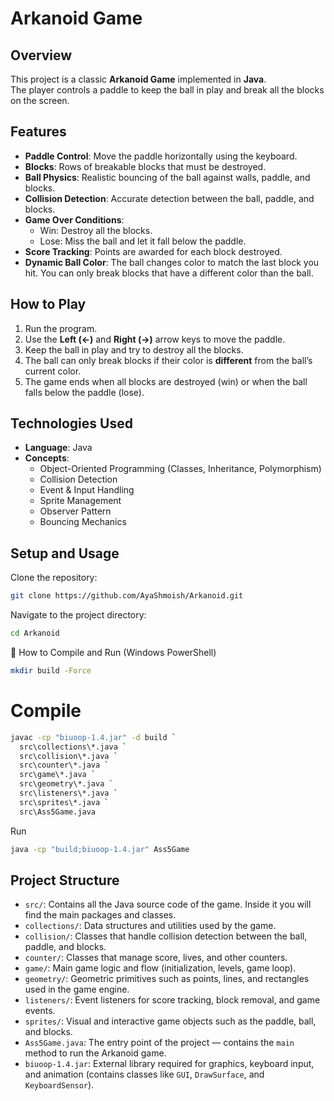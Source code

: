 # Arkanoid Game  

## Overview  
This project is a classic **Arkanoid Game** implemented in **Java**.  
The player controls a paddle to keep the ball in play and break all the blocks on the screen.  

## Features  
- **Paddle Control**: Move the paddle horizontally using the keyboard.  
- **Blocks**: Rows of breakable blocks that must be destroyed.  
- **Ball Physics**: Realistic bouncing of the ball against walls, paddle, and blocks.  
- **Collision Detection**: Accurate detection between the ball, paddle, and blocks.  
- **Game Over Conditions**:  
  - Win: Destroy all the blocks.  
  - Lose: Miss the ball and let it fall below the paddle.  
- **Score Tracking**: Points are awarded for each block destroyed.  
- **Dynamic Ball Color**: The ball changes color to match the last block you hit. You can only break blocks that have a different color than the ball.  

## How to Play  
1. Run the program.  
2. Use the **Left (←)** and **Right (→)** arrow keys to move the paddle.  
3. Keep the ball in play and try to destroy all the blocks.  
4. The ball can only break blocks if their color is **different** from the ball’s current color.  
5. The game ends when all blocks are destroyed (win) or when the ball falls below the paddle (lose).  

## Technologies Used  
- **Language**: Java  
- **Concepts**:  
  - Object-Oriented Programming (Classes, Inheritance, Polymorphism)  
  - Collision Detection  
  - Event & Input Handling  
  - Sprite Management  
  - Observer Pattern  
  - Bouncing Mechanics  

## Setup and Usage  
Clone the repository:  
```bash
git clone https://github.com/AyaShmoish/Arkanoid.git

```
Navigate to the project directory:
```bash
cd Arkanoid
```

🚀 How to Compile and Run (Windows PowerShell)
```bash
mkdir build -Force
```
# Compile
```bash
javac -cp "biuoop-1.4.jar" -d build `
  src\collections\*.java `
  src\collision\*.java `
  src\counter\*.java `
  src\game\*.java `
  src\geometry\*.java `
  src\listeners\*.java `
  src\sprites\*.java `
  src\Ass5Game.java
```

 Run
```bash
java -cp "build;biuoop-1.4.jar" Ass5Game
```
## Project Structure
- `src/`: Contains all the Java source code of the game. Inside it you will find the main packages and classes.  
- `collections/`: Data structures and utilities used by the game.  
- `collision/`: Classes that handle collision detection between the ball, paddle, and blocks.  
- `counter/`: Classes that manage score, lives, and other counters.  
- `game/`: Main game logic and flow (initialization, levels, game loop).  
- `geometry/`: Geometric primitives such as points, lines, and rectangles used in the game engine.  
- `listeners/`: Event listeners for score tracking, block removal, and game events.  
- `sprites/`: Visual and interactive game objects such as the paddle, ball, and blocks.  
- `Ass5Game.java`: The entry point of the project — contains the `main` method to run the Arkanoid game.  
- `biuoop-1.4.jar`: External library required for graphics, keyboard input, and animation (contains classes like `GUI`, `DrawSurface`, and `KeyboardSensor`). 
